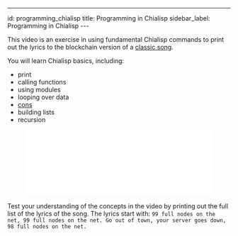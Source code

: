---
id: programming_chialisp
title: Programming in Chialisp
sidebar_label: Programming in Chialisp
---~~‌~~

This video is an exercise in using fundamental Chialisp commands to print out the lyrics to the blockchain version of a [classic song](https://en.wikipedia.org/wiki/99_Bottles_of_Beer).

You will learn Chialisp basics, including:
* print
* calling functions
* using modules
* looping over data
* [cons](https://en.wikipedia.org/wiki/Cons)
* building lists
* recursion

<figure class="video-container">
<iframe src="//www.youtube.com/embed/JcC1_igwSmA" frameborder="0" allowfullscreen width="100%"></iframe>
</figure>

Test your understanding of the concepts in the video by printing out the full list of the lyrics of the song. The lyrics start with: `99 full nodes on the net, 99 full nodes on the net. Go out of town, your server goes down, 98 full nodes on the net.`